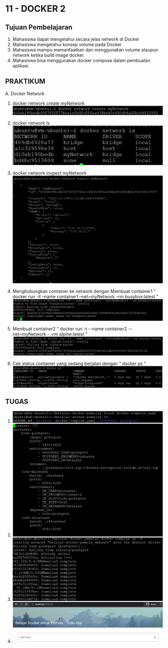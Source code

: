# 11 - DOCKER 2

## Tujuan Pembelajaran
1. Mahasiswa dapat mengetahui secara jelas network di Docker
2. Mahasiswa mengetahui konsep volume pada Docker
3. Mahasiswa mampu memanfaatkan dan menggunakan volume ataupun network ketika build image docker.
4. Mahasiswa bisa menggunakan docker compose dalam pembuatan aplikasi.

## PRAKTIKUM
A. Docker Network

1. docker network create myNetwork
![Langkah ](img/1.jpg)

2. docker network ls
![Langkah ](img/2.jpg)

3. docker network inspect myNetwork
![Langkah ](img/3.jpg)

4. Menghubungkan container ke network dengan Membuat container1 “ docker run -it –name container1 –net=myNetwork
–rm busybox:latest ”
![Langkah ](img/4.jpg)

5. Membuat container2 “ docker run -t --name container2 --net=myNetwork -
-rm alpine:latest ”
![Langkah ](img/5.jpg)

6. Cek status container yang sedang berjalan dengan “ docker ps ”
![Langkah ](img/6.jpg)



## TUGAS

1. ![Langkah ](img/7.jpg)
2. ![Langkah ](img/8.jpg)
3. ![Langkah ](img/9.jpg)
4. ![Langkah ](img/10.jpg)